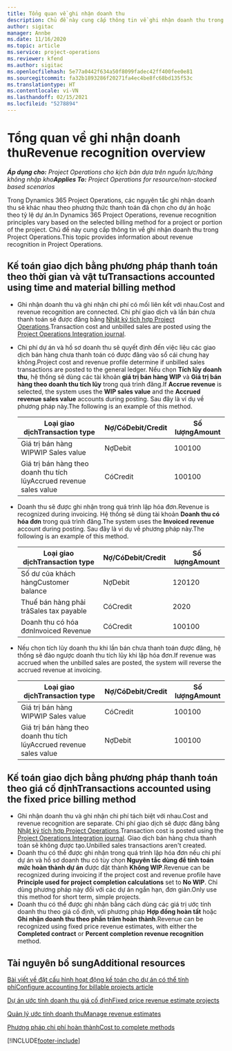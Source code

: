 ```yaml
---
title: Tổng quan về ghi nhận doanh thu
description: Chủ đề này cung cấp thông tin về ghi nhận doanh thu trong Project Operations.
author: sigitac
manager: Annbe
ms.date: 11/16/2020
ms.topic: article
ms.service: project-operations
ms.reviewer: kfend
ms.author: sigitac
ms.openlocfilehash: 5e77a0442f634a50f8099fadec42ff400fee0e81
ms.sourcegitcommit: fa32b1893286f20271fa4ec4be8fc68bd135f53c
ms.translationtype: HT
ms.contentlocale: vi-VN
ms.lasthandoff: 02/15/2021
ms.locfileid: "5278894"
---
```

# <a name="revenue-recognition-overview"></a><span data-ttu-id="9dbb2-103">Tổng quan về ghi nhận doanh thu</span><span class="sxs-lookup"><span data-stu-id="9dbb2-103">Revenue recognition overview</span></span>

<span data-ttu-id="9dbb2-104">_**Áp dụng cho:** Project Operations cho kịch bản dựa trên nguồn lực/hàng không nhập kho_</span><span class="sxs-lookup"><span data-stu-id="9dbb2-104">_**Applies To:** Project Operations for resource/non-stocked based scenarios_</span></span>

<span data-ttu-id="9dbb2-105">Trong Dynamics 365 Project Operations, các nguyên tắc ghi nhận doanh thu sẽ khác nhau theo phương thức thanh toán đã chọn cho dự án hoặc theo tỷ lệ dự án.</span><span class="sxs-lookup"><span data-stu-id="9dbb2-105">In Dynamics 365 Project Operations, revenue recognition principles vary based on the selected billing method for a project or portion of the project.</span></span> <span data-ttu-id="9dbb2-106">Chủ đề này cung cấp thông tin về ghi nhận doanh thu trong Project Operations.</span><span class="sxs-lookup"><span data-stu-id="9dbb2-106">This topic provides information about revenue recognition in Project Operations.</span></span>

## <a name="transactions-accounted-using-time-and-material-billing-method"></a><span data-ttu-id="9dbb2-107">Kế toán giao dịch bằng phương pháp thanh toán theo thời gian và vật tư</span><span class="sxs-lookup"><span data-stu-id="9dbb2-107">Transactions accounted using time and material billing method</span></span>

- <span data-ttu-id="9dbb2-108">Ghi nhận doanh thu và ghi nhận chi phí có mối liên kết với nhau.</span><span class="sxs-lookup"><span data-stu-id="9dbb2-108">Cost and revenue recognition are connected.</span></span> <span data-ttu-id="9dbb2-109">Chi phí giao dịch và lần bán chưa thanh toán sẽ được đăng bằng [Nhật ký tích hợp Project Operations](../project-accounting/project-operations-integration-journal.md).</span><span class="sxs-lookup"><span data-stu-id="9dbb2-109">Transaction cost and unbilled sales are posted using the [Project Operations Integration journal](../project-accounting/project-operations-integration-journal.md).</span></span>
- <span data-ttu-id="9dbb2-110">Chi phí dự án và hồ sơ doanh thu sẽ quyết định đến việc liệu các giao dịch bán hàng chưa thanh toán có được đăng vào sổ cái chung hay không.</span><span class="sxs-lookup"><span data-stu-id="9dbb2-110">Project cost and revenue profile determine if unbilled sales transactions are posted to the general ledger.</span></span> <span data-ttu-id="9dbb2-111">Nếu chọn **Tích lũy doanh thu**, hệ thống sẽ dùng các tài khoản **giá trị bán hàng WIP** và **Giá trị bán hàng theo doanh thu tích lũy** trong quá trình đăng.</span><span class="sxs-lookup"><span data-stu-id="9dbb2-111">If **Accrue revenue** is selected, the system uses the **WIP sales value** and the **Accrued revenue sales value** accounts during posting.</span></span> <span data-ttu-id="9dbb2-112">Sau đây là ví dụ về phương pháp này.</span><span class="sxs-lookup"><span data-stu-id="9dbb2-112">The following is an example of this method.</span></span>  

  | <span data-ttu-id="9dbb2-113">Loại giao dịch</span><span class="sxs-lookup"><span data-stu-id="9dbb2-113">Transaction type</span></span> | <span data-ttu-id="9dbb2-114">Nợ/Có</span><span class="sxs-lookup"><span data-stu-id="9dbb2-114">Debit/Credit</span></span> | <span data-ttu-id="9dbb2-115">Số lượng</span><span class="sxs-lookup"><span data-stu-id="9dbb2-115">Amount</span></span> |
  | --- | --- | --- |
  | <span data-ttu-id="9dbb2-116">Giá trị bán hàng WIP</span><span class="sxs-lookup"><span data-stu-id="9dbb2-116">WIP Sales value</span></span> | <span data-ttu-id="9dbb2-117">Nợ</span><span class="sxs-lookup"><span data-stu-id="9dbb2-117">Debit</span></span> | <span data-ttu-id="9dbb2-118">100</span><span class="sxs-lookup"><span data-stu-id="9dbb2-118">100</span></span> |
  | <span data-ttu-id="9dbb2-119">Giá trị bán hàng theo doanh thu tích lũy</span><span class="sxs-lookup"><span data-stu-id="9dbb2-119">Accrued revenue sales value</span></span> | <span data-ttu-id="9dbb2-120">Có</span><span class="sxs-lookup"><span data-stu-id="9dbb2-120">Credit</span></span> | <span data-ttu-id="9dbb2-121">100</span><span class="sxs-lookup"><span data-stu-id="9dbb2-121">100</span></span> |

- <span data-ttu-id="9dbb2-122">Doanh thu sẽ được ghi nhận trong quá trình lập hóa đơn.</span><span class="sxs-lookup"><span data-stu-id="9dbb2-122">Revenue is recognized during invoicing.</span></span> <span data-ttu-id="9dbb2-123">Hệ thống sẽ dùng tài khoản **Doanh thu có hóa đơn** trong quá trình đăng.</span><span class="sxs-lookup"><span data-stu-id="9dbb2-123">The system uses the **Invoiced revenue** account during posting.</span></span> <span data-ttu-id="9dbb2-124">Sau đây là ví dụ về phương pháp này.</span><span class="sxs-lookup"><span data-stu-id="9dbb2-124">The following is an example of this method.</span></span>  

  | <span data-ttu-id="9dbb2-125">Loại giao dịch</span><span class="sxs-lookup"><span data-stu-id="9dbb2-125">Transaction type</span></span> | <span data-ttu-id="9dbb2-126">Nợ/Có</span><span class="sxs-lookup"><span data-stu-id="9dbb2-126">Debit/Credit</span></span> | <span data-ttu-id="9dbb2-127">Số lượng</span><span class="sxs-lookup"><span data-stu-id="9dbb2-127">Amount</span></span> |
  | --- | --- | --- |
  | <span data-ttu-id="9dbb2-128">Số dư của khách hàng</span><span class="sxs-lookup"><span data-stu-id="9dbb2-128">Customer balance</span></span> | <span data-ttu-id="9dbb2-129">Nợ</span><span class="sxs-lookup"><span data-stu-id="9dbb2-129">Debit</span></span> | <span data-ttu-id="9dbb2-130">120</span><span class="sxs-lookup"><span data-stu-id="9dbb2-130">120</span></span> |
  | <span data-ttu-id="9dbb2-131">Thuế bán hàng phải trả</span><span class="sxs-lookup"><span data-stu-id="9dbb2-131">Sales tax payable</span></span> | <span data-ttu-id="9dbb2-132">Có</span><span class="sxs-lookup"><span data-stu-id="9dbb2-132">Credit</span></span> | <span data-ttu-id="9dbb2-133">20</span><span class="sxs-lookup"><span data-stu-id="9dbb2-133">20</span></span> |
  | <span data-ttu-id="9dbb2-134">Doanh thu có hóa đơn</span><span class="sxs-lookup"><span data-stu-id="9dbb2-134">Invoiced Revenue</span></span> | <span data-ttu-id="9dbb2-135">Có</span><span class="sxs-lookup"><span data-stu-id="9dbb2-135">Credit</span></span> | <span data-ttu-id="9dbb2-136">100</span><span class="sxs-lookup"><span data-stu-id="9dbb2-136">100</span></span> |

- <span data-ttu-id="9dbb2-137">Nếu chọn tích lũy doanh thu khi lần bán chưa thanh toán được đăng, hệ thống sẽ đảo ngược doanh thu tích lũy khi lập hóa đơn.</span><span class="sxs-lookup"><span data-stu-id="9dbb2-137">If revenue was accrued when the unbilled sales are posted, the system will reverse the accrued revenue at invoicing.</span></span>

  | <span data-ttu-id="9dbb2-138">Loại giao dịch</span><span class="sxs-lookup"><span data-stu-id="9dbb2-138">Transaction type</span></span> | <span data-ttu-id="9dbb2-139">Nợ/Có</span><span class="sxs-lookup"><span data-stu-id="9dbb2-139">Debit/Credit</span></span> | <span data-ttu-id="9dbb2-140">Số lượng</span><span class="sxs-lookup"><span data-stu-id="9dbb2-140">Amount</span></span> |
  | --- | --- | --- |
  | <span data-ttu-id="9dbb2-141">Giá trị bán hàng WIP</span><span class="sxs-lookup"><span data-stu-id="9dbb2-141">WIP Sales value</span></span> | <span data-ttu-id="9dbb2-142">Có</span><span class="sxs-lookup"><span data-stu-id="9dbb2-142">Credit</span></span> | <span data-ttu-id="9dbb2-143">100</span><span class="sxs-lookup"><span data-stu-id="9dbb2-143">100</span></span> |
  | <span data-ttu-id="9dbb2-144">Giá trị bán hàng theo doanh thu tích lũy</span><span class="sxs-lookup"><span data-stu-id="9dbb2-144">Accrued revenue sales value</span></span> | <span data-ttu-id="9dbb2-145">Nợ</span><span class="sxs-lookup"><span data-stu-id="9dbb2-145">Debit</span></span> | <span data-ttu-id="9dbb2-146">100</span><span class="sxs-lookup"><span data-stu-id="9dbb2-146">100</span></span> |

## <a name="transactions-accounted-using-the-fixed-price-billing-method"></a><span data-ttu-id="9dbb2-147">Kế toán giao dịch bằng phương pháp thanh toán theo giá cố định</span><span class="sxs-lookup"><span data-stu-id="9dbb2-147">Transactions accounted using the fixed price billing method</span></span>

- <span data-ttu-id="9dbb2-148">Ghi nhận doanh thu và ghi nhận chi phí tách biệt với nhau.</span><span class="sxs-lookup"><span data-stu-id="9dbb2-148">Cost and revenue recognition are separate.</span></span> <span data-ttu-id="9dbb2-149">Chi phí giao dịch sẽ được đăng bằng [Nhật ký tích hợp Project Operations](../project-accounting/project-operations-integration-journal.md).</span><span class="sxs-lookup"><span data-stu-id="9dbb2-149">Transaction cost is posted using the [Project Operations Integration journal](../project-accounting/project-operations-integration-journal.md).</span></span> <span data-ttu-id="9dbb2-150">Giao dịch bán hàng chưa thanh toán sẽ không được tạo.</span><span class="sxs-lookup"><span data-stu-id="9dbb2-150">Unbilled sales transactions aren't created.</span></span>
- <span data-ttu-id="9dbb2-151">Doanh thu có thể được ghi nhận trong quá trình lập hóa đơn nếu chi phí dự án và hồ sơ doanh thu có tùy chọn **Nguyên tắc dùng để tính toán mức hoàn thành dự án** được đặt thành **Không WIP**.</span><span class="sxs-lookup"><span data-stu-id="9dbb2-151">Revenue can be recognized during invoicing if the project cost and revenue profile have **Principle used for project completion calculations** set to **No WIP**.</span></span> <span data-ttu-id="9dbb2-152">Chỉ dùng phương pháp này đối với các dự án ngắn hạn, đơn giản.</span><span class="sxs-lookup"><span data-stu-id="9dbb2-152">Only use this method for short term, simple projects.</span></span>
- <span data-ttu-id="9dbb2-153">Doanh thu có thể được ghi nhận bằng cách dùng các giá trị ước tính doanh thu theo giá cố định, với phương pháp **Hợp đồng hoàn tất** hoặc **Ghi nhận doanh thu theo phần trăm hoàn thành**.</span><span class="sxs-lookup"><span data-stu-id="9dbb2-153">Revenue can be recognized using fixed price revenue estimates, with either the **Completed contract** or **Percent completion revenue recognition** method.</span></span>

## <a name="additional-resources"></a><span data-ttu-id="9dbb2-154">Tài nguyên bổ sung</span><span class="sxs-lookup"><span data-stu-id="9dbb2-154">Additional resources</span></span>
[<span data-ttu-id="9dbb2-155">Bài viết về đặt cấu hình hoạt động kế toán cho dự án có thể tính phí</span><span class="sxs-lookup"><span data-stu-id="9dbb2-155">Configure accounting for billable projects article</span></span>](../project-accounting/configure-accounting-billable-projects.md)

[<span data-ttu-id="9dbb2-156">Dự án ước tính doanh thu giá cố định</span><span class="sxs-lookup"><span data-stu-id="9dbb2-156">Fixed price revenue estimate projects</span></span>](rev-rec-percentage-completion-method.md)

[<span data-ttu-id="9dbb2-157">Quản lý ước tính doanh thu</span><span class="sxs-lookup"><span data-stu-id="9dbb2-157">Manage revenue estimates</span></span>](rev-rec-completed-contract-method.md)

[<span data-ttu-id="9dbb2-158">Phương pháp chi phí hoàn thành</span><span class="sxs-lookup"><span data-stu-id="9dbb2-158">Cost to complete methods</span></span>](cost-complete-methods.md)


[!INCLUDE[footer-include](../includes/footer-banner.md)]